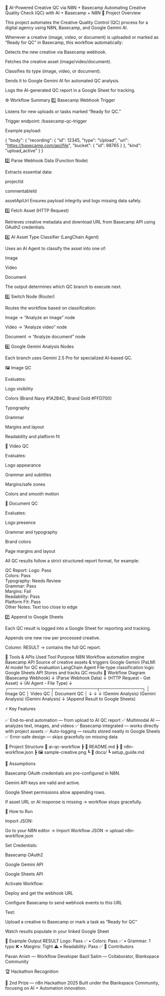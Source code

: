 🧠 AI-Powered Creative QC via N8N + Basecamp
Automating Creative Quality Check (QC) with AI + Basecamp + N8N
🚀 Project Overview

This project automates the Creative Quality Control (QC) process for a digital agency using N8N, Basecamp, and Google Gemini AI.

Whenever a creative (image, video, or document) is uploaded or marked as “Ready for QC” in Basecamp, this workflow automatically:

Detects the new creative via Basecamp webhook.

Fetches the creative asset (image/video/document).

Classifies its type (image, video, or document).

Sends it to Google Gemini AI for automated QC analysis.

Logs the AI-generated QC report in a Google Sheet for tracking.

⚙️ Workflow Summary
1️⃣ Basecamp Webhook Trigger

Listens for new uploads or tasks marked “Ready for QC.”

Trigger endpoint: /basecamp-qc-trigger

Example payload:

{
  "body": {
    "recording": {
      "id": 12345,
      "type": "Upload",
      "url": "https://basecamp.com/api/file",
      "bucket": { "id": 98765 }
    },
    "kind": "upload_active"
  }
}

2️⃣ Parse Webhook Data (Function Node)

Extracts essential data:

projectId

commentableId

assetApiUrl
Ensures payload integrity and logs missing data safely.

3️⃣ Fetch Asset (HTTP Request)

Retrieves creative metadata and download URL from Basecamp API using OAuth2 credentials.

4️⃣ AI Asset Type Classifier (LangChain Agent)

Uses an AI Agent to classify the asset into one of:

Image

Video

Document

The output determines which QC branch to execute next.

5️⃣ Switch Node (Router)

Routes the workflow based on classification:

Image → “Analyze an image” node

Video → “Analyze video” node

Document → “Analyze document” node

6️⃣ Google Gemini Analysis Nodes

Each branch uses Gemini 2.5 Pro for specialized AI-based QC.

🖼️ Image QC

Evaluates:

Logo visibility

Colors (Brand Navy #1A2B4C, Brand Gold #FFD700)

Typography

Grammar

Margins and layout

Readability and platform fit

🎥 Video QC

Evaluates:

Logo appearance

Grammar and subtitles

Margins/safe zones

Colors and smooth motion

📄 Document QC

Evaluates:

Logo presence

Grammar and typography

Brand colors

Page margins and layout

All QC results follow a strict structured report format, for example:

QC Report:
Logo: Pass  
Colors: Pass  
Typography: Needs Review  
Grammar: Pass  
Margins: Fail  
Readability: Pass  
Platform Fit: Pass  
Other Notes: Text too close to edge

7️⃣ Append to Google Sheets

Each QC result is logged into a Google Sheet for reporting and tracking.

Appends one new row per processed creative.

Column: RESULT → contains the full QC report.

🧰 Tools & APIs Used
Tool	Purpose
N8N	Workflow automation engine
Basecamp API	Source of creative assets & triggers
Google Gemini (PaLM)	AI model for QC evaluation
LangChain Agent	File-type classification logic
Google Sheets API	Stores and tracks QC results
🧩 Workflow Diagram
(Basecamp Webhook)
        ↓
(Parse Webhook Data)
        ↓
(HTTP Request - Get Asset)
        ↓
(AI Agent - File Type)
        ↓
      ┌──────────────┬──────────────┬──────────────┐
      │ Image QC     │ Video QC     │ Document QC  │
      ↓              ↓              ↓
 (Gemini Analysis)  (Gemini Analysis)  (Gemini Analysis)
        ↓
(Append Result to Google Sheets)

⚡ Key Features

✅ End-to-end automation — from upload to AI QC report
✅ Multimodal AI — analyzes text, images, and videos
✅ Basecamp integrated — works directly with project assets
✅ Auto-logging — results stored neatly in Google Sheets
✅ Error-safe design — skips gracefully on missing data

📁 Project Structure
📂 ai-qc-workflow
 ┣ 📜 README.md
 ┣ 📜 n8n-workflow.json
 ┣ 🖼️ sample-creative.png
 ┗ 📄 docs/
    ┗ setup_guide.md

🧠 Assumptions

Basecamp OAuth credentials are pre-configured in N8N.

Gemini API keys are valid and active.

Google Sheet permissions allow appending rows.

If asset URL or AI response is missing → workflow stops gracefully.

🧪 How to Run

Import JSON:

Go to your N8N editor → Import Workflow JSON → upload n8n-workflow.json

Set Credentials:

Basecamp OAuth2

Google Gemini API

Google Sheets API

Activate Workflow:

Deploy and get the webhook URL

Configure Basecamp to send webhook events to this URL

Test:

Upload a creative to Basecamp or mark a task as “Ready for QC”

Watch results populate in your linked Google Sheet

📸 Example Output
RESULT
Logo: Pass ✅ • Colors: Pass ✅ • Grammar: 1 typo ❌ • Margins: Tight ⚠️ • Readability: Pass ✅
👥 Contributors

Pavan Anish — Workflow Developer
Bazil Salim — Collaborator, Blankspace Community

🏆 Hackathon Recognition

🥈 2nd Prize — n8n Hackathon 2025
Built under the Blankspace Community, focusing on AI + Automation innovation.
